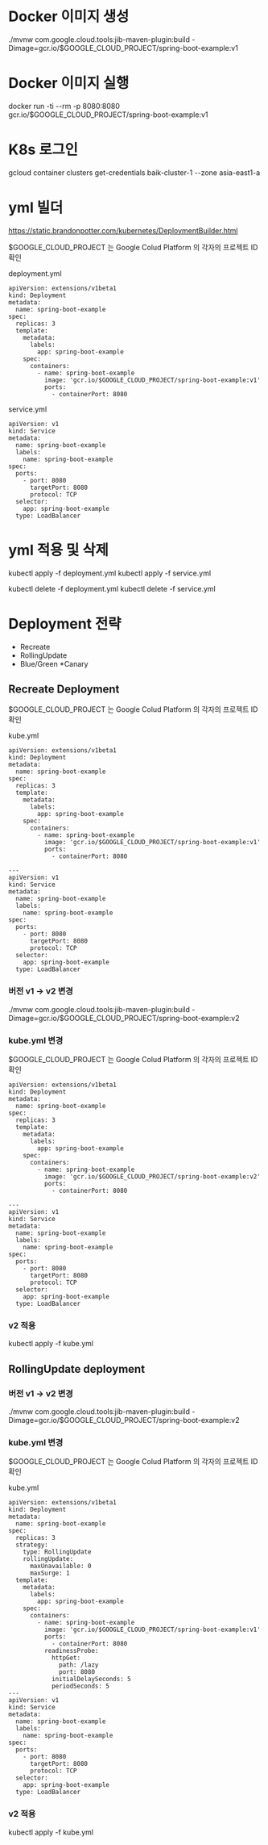 # Docker 이미지 생성
./mvnw com.google.cloud.tools:jib-maven-plugin:build -Dimage=gcr.io/$GOOGLE_CLOUD_PROJECT/spring-boot-example:v1

# Docker 이미지 실행
docker run -ti --rm -p 8080:8080 gcr.io/$GOOGLE_CLOUD_PROJECT/spring-boot-example:v1

# K8s 로그인
gcloud container clusters get-credentials baik-cluster-1 --zone asia-east1-a

# yml 빌더
https://static.brandonpotter.com/kubernetes/DeploymentBuilder.html

$GOOGLE_CLOUD_PROJECT 는 Google Colud Platform 의 각자의 프로젝트 ID 확인

deployment.yml
```
apiVersion: extensions/v1beta1
kind: Deployment
metadata:
  name: spring-boot-example
spec:
  replicas: 3
  template:
    metadata:
      labels:
        app: spring-boot-example
    spec:
      containers:
        - name: spring-boot-example
          image: 'gcr.io/$GOOGLE_CLOUD_PROJECT/spring-boot-example:v1'
          ports:
            - containerPort: 8080
```

service.yml
```
apiVersion: v1
kind: Service
metadata:
  name: spring-boot-example
  labels:
    name: spring-boot-example
spec:
  ports:
    - port: 8080
      targetPort: 8080
      protocol: TCP
  selector:
    app: spring-boot-example
  type: LoadBalancer
```

# yml 적용 및 삭제
kubectl apply -f deployment.yml
kubectl apply -f service.yml

kubectl delete -f deployment.yml
kubectl delete -f service.yml

# Deployment 전략
* Recreate
* RollingUpdate
* Blue/Green
*Canary

## Recreate Deployment

$GOOGLE_CLOUD_PROJECT 는 Google Colud Platform 의 각자의 프로젝트 ID 확인

kube.yml
```
apiVersion: extensions/v1beta1
kind: Deployment
metadata:
  name: spring-boot-example
spec:
  replicas: 3
  template:
    metadata:
      labels:
        app: spring-boot-example
    spec:
      containers:
        - name: spring-boot-example
          image: 'gcr.io/$GOOGLE_CLOUD_PROJECT/spring-boot-example:v1'
          ports:
            - containerPort: 8080

---
apiVersion: v1
kind: Service
metadata:
  name: spring-boot-example
  labels:
    name: spring-boot-example
spec:
  ports:
    - port: 8080
      targetPort: 8080
      protocol: TCP
  selector:
    app: spring-boot-example
  type: LoadBalancer
```

### 버전 v1 -> v2 변경
./mvnw com.google.cloud.tools:jib-maven-plugin:build -Dimage=gcr.io/$GOOGLE_CLOUD_PROJECT/spring-boot-example:v2

### kube.yml 변경

$GOOGLE_CLOUD_PROJECT 는 Google Colud Platform 의 각자의 프로젝트 ID 확인

```
apiVersion: extensions/v1beta1
kind: Deployment
metadata:
  name: spring-boot-example
spec:
  replicas: 3
  template:
    metadata:
      labels:
        app: spring-boot-example
    spec:
      containers:
        - name: spring-boot-example
          image: 'gcr.io/$GOOGLE_CLOUD_PROJECT/spring-boot-example:v2'
          ports:
            - containerPort: 8080

---
apiVersion: v1
kind: Service
metadata:
  name: spring-boot-example
  labels:
    name: spring-boot-example
spec:
  ports:
    - port: 8080
      targetPort: 8080
      protocol: TCP
  selector:
    app: spring-boot-example
  type: LoadBalancer
```

### v2 적용
kubectl apply -f kube.yml

## RollingUpdate deployment

### 버전 v1 -> v2 변경
./mvnw com.google.cloud.tools:jib-maven-plugin:build -Dimage=gcr.io/$GOOGLE_CLOUD_PROJECT/spring-boot-example:v2

### kube.yml 변경

$GOOGLE_CLOUD_PROJECT 는 Google Colud Platform 의 각자의 프로젝트 ID 확인

kube.yml
```
apiVersion: extensions/v1beta1
kind: Deployment
metadata:
  name: spring-boot-example
spec:
  replicas: 3
  strategy:
    type: RollingUpdate
    rollingUpdate:
      maxUnavailable: 0
      maxSurge: 1
  template:
    metadata:
      labels:
        app: spring-boot-example
    spec:
      containers:
        - name: spring-boot-example
          image: 'gcr.io/$GOOGLE_CLOUD_PROJECT/spring-boot-example:v1'
          ports:
            - containerPort: 8080
          readinessProbe:
            httpGet:
              path: /lazy
              port: 8080
            initialDelaySeconds: 5
            periodSeconds: 5
---
apiVersion: v1
kind: Service
metadata:
  name: spring-boot-example
  labels:
    name: spring-boot-example
spec:
  ports:
    - port: 8080
      targetPort: 8080
      protocol: TCP
  selector:
    app: spring-boot-example
  type: LoadBalancer
```

### v2 적용
kubectl apply -f kube.yml


